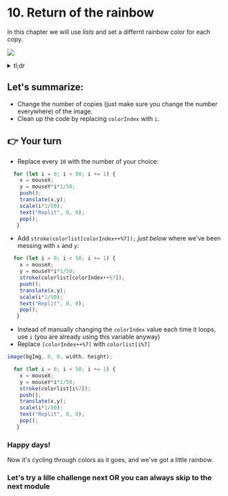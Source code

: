 # 10. Return of the rainbow

In this chapter we will use  *lists* and set a differnt rainbow color for each copy. 

![](https://youtu.be/Y9mz4FVjTAg)



<details>
<summary>tl;dr</summary>

```javascript
colorlist =   ['red', 'orange', 'yellow', 'green', 'blue', 'indigo', 'violet']

function setup() {
  createCanvas(windowWidth, windowHeight);
  background('lightskyblue');
  fill('white');
  textFont("sans-serif");
  textSize(100);
  textAlign(CENTER);
  textStyle(BOLD);
  stroke('deepskyblue');
  strokeWeight(5);
  bgImg = loadImage("clouds.jpg");
  colorIndex = 0;
}

function draw() {

  image(bgImg, 0, 0, width, height);

  for (let i = 0; i < 50; i += 1) {
    x = mouseX;
    y = mouseY*i*1/50;
    stroke(colorlist[i%7]);
    push();
    translate(x,y);
    scale(i*1/50);
    text("Replit", 0, 0);
    pop();
   }

  ellipse(20,20,20);
  ellipse(20,200,20);
  ellipse(400,20,20);
  ellipse(400,200,20)


}
```

</details>

## Let's summarize:
- Change the number of copies (just make sure you change the number everywhere) of the image.
- Clean up the code by replacing `colorIndex` with `i`.

##  👉 Your turn
- Replace every `10` with the number of your choice:

```javascript
  for (let i = 0; i < 50; i += 1) {
    x = mouseX;
    y = mouseY*i*1/50;
    push();
    translate(x,y);
    scale(i*1/50);
    text("Replit", 0, 0);
    pop();
   }
```


 - Add `stroke(colorlist[colorIndex++%7]);` *just below*  where we've been messing with `x` and `y`:

```javascript
  for (let i = 0; i < 50; i += 1) {
    x = mouseX;
    y = mouseY*i*1/50;
    stroke(colorlist[colorIndex++%7]);
    push();
    translate(x,y);
    scale(i*1/50);
    text("Replit", 0, 0);
    pop();
   }
```


- Instead of manually changing the `colorIndex` value each time it loops, use `i` (you are already using this variable anyway)
- Replace `[colorIndex++%7]` with `colorlist[i%7]`

```javascript
image(bgImg, 0, 0, width, height);

  for (let i = 0; i < 50; i += 1) {
    x = mouseX;
    y = mouseY*i*1/50;
    stroke(colorlist[i%7]);
    push();
    translate(x,y);
    scale(i*1/50);
    text("Replit", 0, 0);
    pop();
   }
```
### Happy days! 
Now it's cycling through colors as it goes, and we've got a little rainbow.

### Let's try a lille challenge next OR you can always skip to the next module